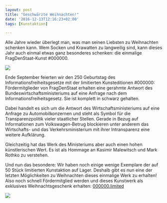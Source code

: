 ```yaml
---
layout: post
title: "Geschwärzte Weihnachten!"
date: '2016-12-13T12:16:23+02:00'
tags: [Kunstaktion]

---
```


Alle Jahre wieder überlegt man, was man seinen Liebsten zu Weihnachten schenken kann. Wem Socken und Krawatten zu langweilig sind, kann dieses Jahr auch einmal etwas ganz besonderes schenken: die einmalige FragDenStaat-Kunst #000000.


<img src="https://raw.githubusercontent.com/okfde/blog.fragdenstaat.de/gh-pages/img/christmas-gif.gif">


Ende September feierten wir den 250 Geburtstag des Informationsfreiheitsgesetze mit der limitierten Kunsteditionen #000000: Fördermitglieder von FragDenStaat erhalten eine gerahmte Antwort des Bundeswirtschaftsministeriums auf eine Anfrage nach dem Informationsfreiheitsgesetz. Sie ist komplett in schwarz gehalten.


Dabei handelt es sich um die Antwort des Wirtschaftsministeriums auf eine Anfrage zu Automobilkonzernen und steht als Symbol für die Transparenzpolitik vieler staatlicher Stellen. Gerade in Bezug auf Informationen zum Volkswagen-Betrug blockieren unter anderem das Wirtschafts- und das Verkehrsministerium mit ihrer Intransparenz eine weitere Aufklärung.


Gleichzeitig hat das Werk des Ministeriums aber auch einen hohen künstlerischen Wert. Es ist als Hommage an Kasimir Malewitsch und Mark Rothko zu verstehen.


Und nun das besondere: Wir haben noch einige wenige Exemplare der auf 50 Stück limitierten Kunstaktion auf Lager. Deshalb gibt es nun eine der letzten Möglichkeiten zu Weihnachten dieses einmalige Werk zu erhalten! Also noch schnell Fördermitglied werden und dieses Kunstwerk als exklusives Weihnachtsgeschenk erhalten: <a href="http://000000.limited">000000.limited</a>

<a href="http://000000.limted"><img src="https://raw.githubusercontent.com/okfde/blog.fragdenstaat.de/gh-pages/img/FDS_Kunst_Christmas_klein.jpg"></a>

